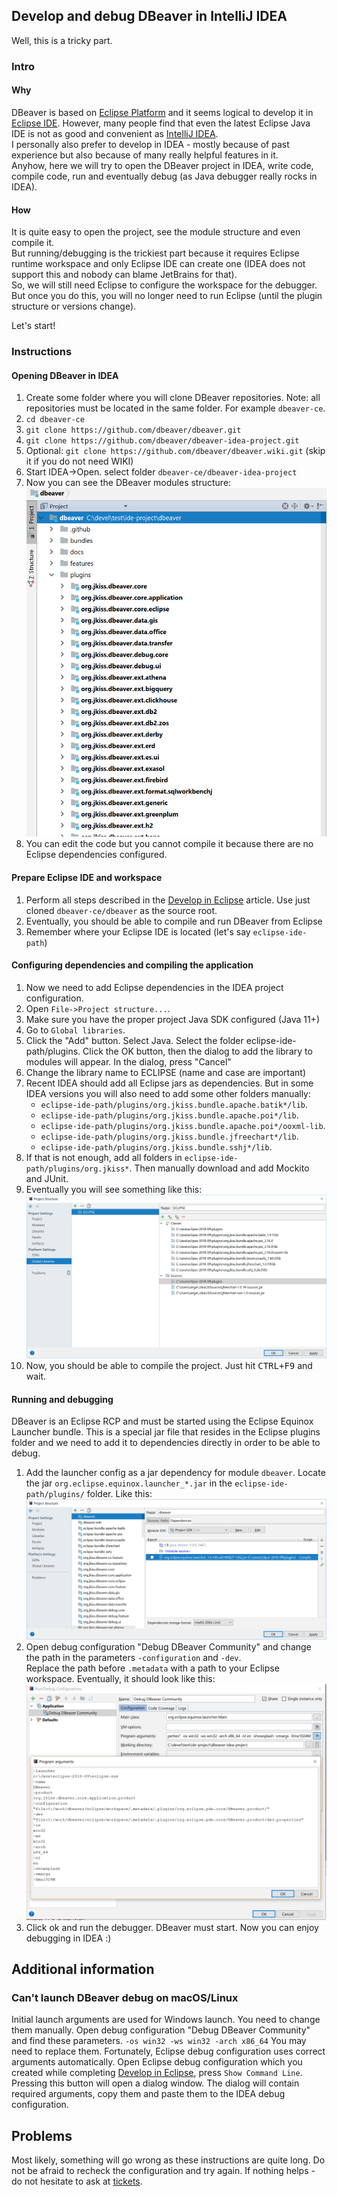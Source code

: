 ## Develop and debug DBeaver in IntelliJ IDEA

Well, this is a tricky part.  

### Intro

#### Why

DBeaver is based on [Eclipse Platform](https://projects.eclipse.org/projects/eclipse.platform) and it seems logical to develop it in [Eclipse IDE](https://www.eclipse.org/downloads). 
However, many people find that even the latest Eclipse Java IDE is not as good and convenient as [IntelliJ IDEA](https://www.jetbrains.com/idea/download/).  
I personally also prefer to develop in IDEA - mostly because of past experience but also because of many really helpful features in it.  
Anyhow, here we will try to open the DBeaver project in IDEA, write code, compile code, run and eventually debug (as Java debugger really rocks in IDEA).

#### How

It is quite easy to open the project, see the module structure and even compile it.  
But running/debugging is the trickiest part because it requires Eclipse runtime workspace and only Eclipse IDE can create one (IDEA does not support this and nobody can blame JetBrains for that).  
So, we will still need Eclipse to configure the workspace for the debugger. But once you do this, you will no longer need to run Eclipse (until the plugin structure or versions change).  

Let's start!

### Instructions

#### Opening DBeaver in IDEA

1. Create some folder where you will clone DBeaver repositories. Note: all repositories must be located in the same folder. For example `dbeaver-ce`.
1. `cd dbeaver-ce`
1. `git clone https://github.com/dbeaver/dbeaver.git`
1. `git clone https://github.com/dbeaver/dbeaver-idea-project.git`
1. Optional: `git clone https://github.com/dbeaver/dbeaver.wiki.git` (skip it if you do not need WIKI)
1. Start IDEA->Open. select folder `dbeaver-ce/dbeaver-idea-project`
1. Now you can see the DBeaver modules structure: ![](images/development/idea/project-structure.png)
1. You can edit the code but you cannot compile it because there are no Eclipse dependencies configured.

#### Prepare Eclipse IDE and workspace

1. Perform all steps described in the [Develop in Eclipse](Develop-in-Eclipse) article. Use just cloned `dbeaver-ce/dbeaver` as the source root.
1. Eventually, you should be able to compile and run DBeaver from Eclipse
1. Remember where your Eclipse IDE is located (let's say `eclipse-ide-path`)

#### Configuring dependencies and compiling the application

1. Now we need to add Eclipse dependencies in the IDEA project configuration.
1. Open `File->Project structure...`.
1. Make sure you have the proper project Java SDK configured (Java 11+)
1. Go to `Global libraries`.
1. Click the "Add" button. Select Java. Select the folder eclipse-ide-path/plugins. Click the OK button, then the dialog to add the library to modules will appear. In the dialog, press "Cancel" 
1. Change the library name to ECLIPSE (name and case are important)
1. Recent IDEA should add all Eclipse jars as dependencies. But in some IDEA versions you will also need to add some other folders manually:  
   - `eclipse-ide-path/plugins/org.jkiss.bundle.apache.batik*/lib`. 
   - `eclipse-ide-path/plugins/org.jkiss.bundle.apache.poi*/lib`. 
   - `eclipse-ide-path/plugins/org.jkiss.bundle.apache.poi*/ooxml-lib`. 
   - `eclipse-ide-path/plugins/org.jkiss.bundle.jfreechart*/lib`. 
   - `eclipse-ide-path/plugins/org.jkiss.bundle.sshj*/lib`. 
1. If that is not enough, add all folders in `eclipse-ide-path/plugins/org.jkiss*`. Then manually download and add Mockito and JUnit.
1. Eventually you will see something like this: ![](images/development/idea/global-libraries.png)
1. Now, you should be able to compile the project. Just hit <kbd>CTRL+F9</kbd> and wait.

#### Running and debugging

DBeaver is an Eclipse RCP and must be started using the Eclipse Equinox Launcher bundle. This is a special jar file that resides in the Eclipse plugins folder and we need to add it to dependencies directly in order to be able to debug.

1. Add the launcher config as a jar dependency for module `dbeaver`. Locate the jar `org.eclipse.equinox.launcher_*.jar` in the `eclipse-ide-path/plugins/` folder. Like this: ![](images/development/idea/launcher-dependency.png)
1. Open debug configuration "Debug DBeaver Community" and change the path in the parameters `-configuration` and `-dev`.  
Replace the path before `.metadata` with a path to your Eclipse workspace. Eventually, it should look like this:  
![](images/development/idea/debug-config.png)
1. Click ok and run the debugger. DBeaver must start. Now you can enjoy debugging in IDEA :)
## Additional information
### Can't launch DBeaver debug on macOS/Linux
Initial launch arguments are used for Windows launch. You need to change them manually. Open debug configuration "Debug DBeaver Community" and find these parameters.
`-os
win32
-ws
win32
-arch
x86_64` You may need to replace them. Fortunately, Eclipse debug configuration uses correct arguments automatically. Open Eclipse debug configuration which you created while completing [Develop in Eclipse](https://github.com/dbeaver/dbeaver/wiki/Develop-in-IDEA/Develop-in-Eclipse), press `Show Command Line`. Pressing this button will open a dialog window. The dialog will contain required arguments, copy them and paste them to the IDEA debug configuration.
## Problems
Most likely, something will go wrong as these instructions are quite long. Do not be afraid to recheck the configuration and try again.
If nothing helps - do not hesitate to ask at <a href="/dbeaver/dbeaver/issues/">tickets</a>.

